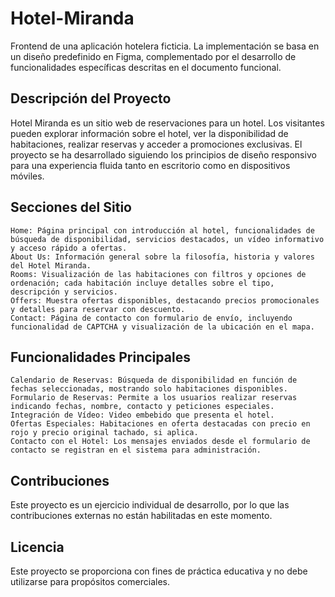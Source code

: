 # Hotel-Miranda

Frontend de una aplicación hotelera ficticia. La implementación se basa en un diseño predefinido en Figma, complementado por el desarrollo de funcionalidades específicas descritas en el documento funcional.

## Descripción del Proyecto

Hotel Miranda es un sitio web de reservaciones para un hotel. Los visitantes pueden explorar información sobre el hotel, ver la disponibilidad de habitaciones, realizar reservas y acceder a promociones exclusivas. El proyecto se ha desarrollado siguiendo los principios de diseño responsivo para una experiencia fluida tanto en escritorio como en dispositivos móviles.

## Secciones del Sitio

    Home: Página principal con introducción al hotel, funcionalidades de búsqueda de disponibilidad, servicios destacados, un vídeo informativo y acceso rápido a ofertas.
    About Us: Información general sobre la filosofía, historia y valores del Hotel Miranda.
    Rooms: Visualización de las habitaciones con filtros y opciones de ordenación; cada habitación incluye detalles sobre el tipo, descripción y servicios.
    Offers: Muestra ofertas disponibles, destacando precios promocionales y detalles para reservar con descuento.
    Contact: Página de contacto con formulario de envío, incluyendo funcionalidad de CAPTCHA y visualización de la ubicación en el mapa.

## Funcionalidades Principales

    Calendario de Reservas: Búsqueda de disponibilidad en función de fechas seleccionadas, mostrando solo habitaciones disponibles.
    Formulario de Reservas: Permite a los usuarios realizar reservas indicando fechas, nombre, contacto y peticiones especiales.
    Integración de Vídeo: Video embebido que presenta el hotel.
    Ofertas Especiales: Habitaciones en oferta destacadas con precio en rojo y precio original tachado, si aplica.
    Contacto con el Hotel: Los mensajes enviados desde el formulario de contacto se registran en el sistema para administración.

## Contribuciones

Este proyecto es un ejercicio individual de desarrollo, por lo que las contribuciones externas no están habilitadas en este momento.

## Licencia

Este proyecto se proporciona con fines de práctica educativa y no debe utilizarse para propósitos comerciales.
